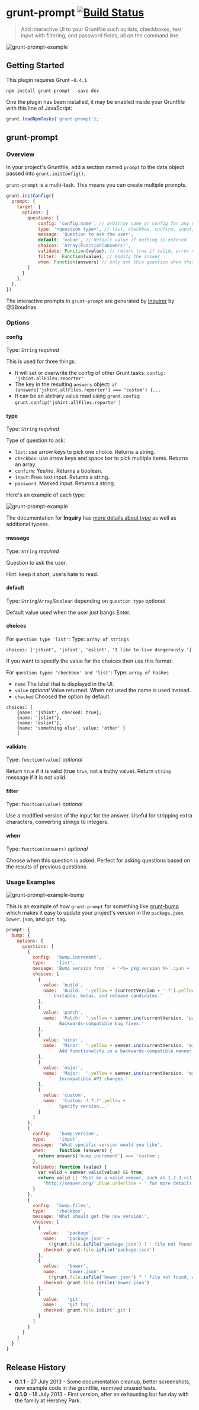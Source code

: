 # grunt-prompt [![Build Status](https://travis-ci.org/dylang/grunt-prompt.png?branch=master)](https://travis-ci.org/dylang/grunt-prompt)

> Add interactive UI to your Gruntfile such as lists, checkboxes, text input with filtering, and password fields, all on the command line.

![grunt-prompt-example](https://f.cloud.github.com/assets/51505/867636/e727abfc-f717-11e2-997e-6b97e24593c3.gif)

## Getting Started
This plugin requires Grunt `~0.4.1`

```shell
npm install grunt-prompt --save-dev
```

One the plugin has been installed, it may be enabled inside your Gruntfile with this line of JavaScript:

```js
grunt.loadNpmTasks('grunt-prompt');
```

## grunt-prompt

### Overview
In your project's Gruntfile, add a section named `prompt` to the data object passed into `grunt.initConfig()`.

`grunt-prompt` is a multi-task. This means you can create multiple prompts.

```js
grunt.initConfig({
  prompt: {
    target: {
      options: {
        questions: [
            config: 'config.name', // arbitray name or config for any other grunt task
            type: '<question type>', // list, checkbox, confirm, input, password
            message: 'Question to ask the user',
            default: 'value', // default value if nothing is entered
            choices: 'Array|Function(answers)',
            validate: Function(value), // return true if valid, error message if invalid
            filter:  Function(value), // modify the answer
            when: Function(answers) // only ask this question when this function returns true
        ]
      }
    },
  },
})
```

The interactive prompts in `grunt-prompt` are generated by [Inquirer](https://github.com/SBoudrias/Inquirer.js) by @SBoudrias.


### Options

#### config

Type: `String` _required_

This is used for three things:

 * It will set or overwrite the config of other Grunt tasks: `config: 'jshint.allFiles.reporter'`
 * The key in the resulting `answers` object: `if (answers['jshint.allFiles.reporter'] === 'custom') {...`
 * It can be an abitrary value read using `grunt.config`: `grunt.config('jshint.allFiles.reporter')`

#### type

Type: `String` _required_

Type of question to ask:

 * `list`: use arrow keys to pick one choice. Returns a string.
 * `checkbox`: use arrow keys and space bar to pick multiple items. Returns an array.
 * `confirm`: Yes/no. Returns a boolean.
 * `input`: Free text input. Returns a string.
 * `password`: Masked input. Returns a string.

Here's an example of each type:

![grunt-prompt-example](https://f.cloud.github.com/assets/51505/867636/e727abfc-f717-11e2-997e-6b97e24593c3.gif)

The documentation for **Inquiry** has [more details about type](https://github.com/SBoudrias/Inquirer.js#prompts-type) as well as additional typess.

#### message

Type: `String` _required_

Question to ask the user.

Hint: keep it short, users hate to read.

#### default

Type: `String`/`Array`/`Boolean` depending on `question type` _optional_

Default value used when the user just bangs Enter.

#### choices

For `question type 'list'`: Type: `array of strings`

```
choices: ['jshint', 'jslint', 'eslint', 'I like to live dangerously.']
```

If you want to specify the value for the choices then use this format:

For `question types 'checkbox' and 'list'`: Type: `array of hashes`

 * `name` The label that is displayed in the UI.
 * `value` _optional_ Value returned. When not used the name is used instead.
 * `checked` Choosed the option by default.

```
choices: [
    {name: 'jshint', checked: true},
    {name: 'jslint'},
    {name: 'eslint'},
    {name: 'something else', value: 'other' }
    ]
```

#### validate

Type: `function(value)` _optional_

Return `true` if it is valid (true `true`, not a truthy value).
Return `string` message if it is not valid.

#### filter

Type: `function(value)` _optional_

Use a modified version of the input for the answer. Useful for stripping extra characters, converting strings to integers.

#### when

Type: `function(answers)` _optional_

Choose when this question is asked. Perfect for asking questions based on the results of previous questions.


### Usage Examples

![grunt-prompt-example-bump](https://f.cloud.github.com/assets/51505/867601/b3200cb6-f710-11e2-89da-675c831c218a.gif)

This is an example of how `grunt-prompt` for something like [grunt-bump](https://github.com/vojtajina/grunt-bump) which makes it easy to
update your project's version in the `package.json`, `bower.json`, and `git tag`.

```js
prompt: {
  bump: {
    options: {
      questions: [
        {
          config:  'bump.increment',
          type:    'list',
          message: 'Bump version from ' + '<%= pkg.version %>'.cyan + ' to:',
          choices: [
            {
              value: 'build',
              name:  'Build:  '.yellow + (currentVersion + '-?').yellow +
                ' Unstable, betas, and release candidates.'
            },
            {
              value: 'patch',
              name:  'Patch:  '.yellow + semver.inc(currentVersion, 'patch').yellow +
                '   Backwards-compatible bug fixes.'
            },
            {
              value: 'minor',
              name:  'Minor:  '.yellow + semver.inc(currentVersion, 'minor').yellow +
                '   Add functionality in a backwards-compatible manner.'
            },
            {
              value: 'major',
              name:  'Major:  '.yellow + semver.inc(currentVersion, 'major').yellow +
                '   Incompatible API changes.'
            },
            {
              value: 'custom',
              name:  'Custom: ?.?.?'.yellow +
                '   Specify version...'
            }
          ]
        },
        {
          config:   'bump.version',
          type:     'input',
          message:  'What specific version would you like',
          when:     function (answers) {
            return answers['bump.increment'] === 'custom';
          },
          validate: function (value) {
            var valid = semver.valid(value) && true;
            return valid || 'Must be a valid semver, such as 1.2.3-rc1. See ' +
              'http://semver.org/'.blue.underline + ' for more details.';
          }
        },
        {
          config:  'bump.files',
          type:    'checkbox',
          message: 'What should get the new version:',
          choices: [
            {
              value:   'package',
              name:    'package.json' +
                (!grunt.file.isFile('package.json') ? ' file not found, will create one'.grey : ''),
              checked: grunt.file.isFile('package.json')
            },
            {
              value:   'bower',
              name:    'bower.json' +
                (!grunt.file.isFile('bower.json') ? ' file not found, will create one'.grey : ''),
              checked: grunt.file.isFile('bower.json')
            },
            {
              value:   'git',
              name:    'git tag',
              checked: grunt.file.isDir('.git')
            }
          ]
        }
      ]
    }
  }
}
```

## Release History
* **0.1.1** - 27 July 2013 - Some documentation cleanup, better screenshots, new example code in the gruntfile, reomved unused tests.
* **0.1.0** - 18 July 2013 - First version, after an exhausting but fun day with the family at Hershey Park.